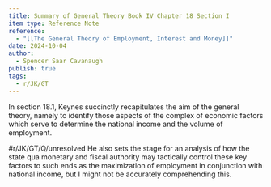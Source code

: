```yaml
---
title: Summary of General Theory Book IV Chapter 18 Section I
item type: Reference Note
reference:
  - "[[The General Theory of Employment, Interest and Money]]"
date: 2024-10-04
author:
  - Spencer Saar Cavanaugh
publish: true
tags:
  - r/JK/GT
---
```

In section 18.1, Keynes succinctly recapitulates the aim of the general theory, namely to identify those aspects of the complex of economic factors which serve to determine the national income and the volume of employment. 

#r/JK/GT/Q/unresolved  He also sets the stage for an analysis of how the state qua monetary and fiscal authority may tactically control these key factors to such ends as the maximization of employment in conjunction with national income, but I might not be accurately comprehending this.